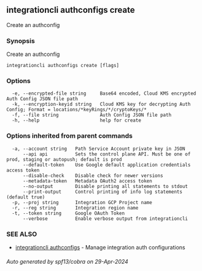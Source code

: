 ## integrationcli authconfigs create

Create an authconfig

### Synopsis

Create an authconfig

```
integrationcli authconfigs create [flags]
```

### Options

```
  -e, --encrypted-file string     Base64 encoded, Cloud KMS encrypted Auth Config JSON file path
  -k, --encryption-keyid string   Cloud KMS key for decrypting Auth Config; Format = locations/*keyRings/*/cryptoKeys/*
  -f, --file string               Auth Config JSON file path
  -h, --help                      help for create
```

### Options inherited from parent commands

```
  -a, --account string   Path Service Account private key in JSON
      --api api          Sets the control plane API. Must be one of prod, staging or autopush; default is prod
      --default-token    Use Google default application credentials access token
      --disable-check    Disable check for newer versions
      --metadata-token   Metadata OAuth2 access token
      --no-output        Disable printing all statements to stdout
      --print-output     Control printing of info log statements (default true)
  -p, --proj string      Integration GCP Project name
  -r, --reg string       Integration region name
  -t, --token string     Google OAuth Token
      --verbose          Enable verbose output from integrationcli
```

### SEE ALSO

* [integrationcli authconfigs](integrationcli_authconfigs.md)	 - Manage integration auth configurations

###### Auto generated by spf13/cobra on 29-Apr-2024
